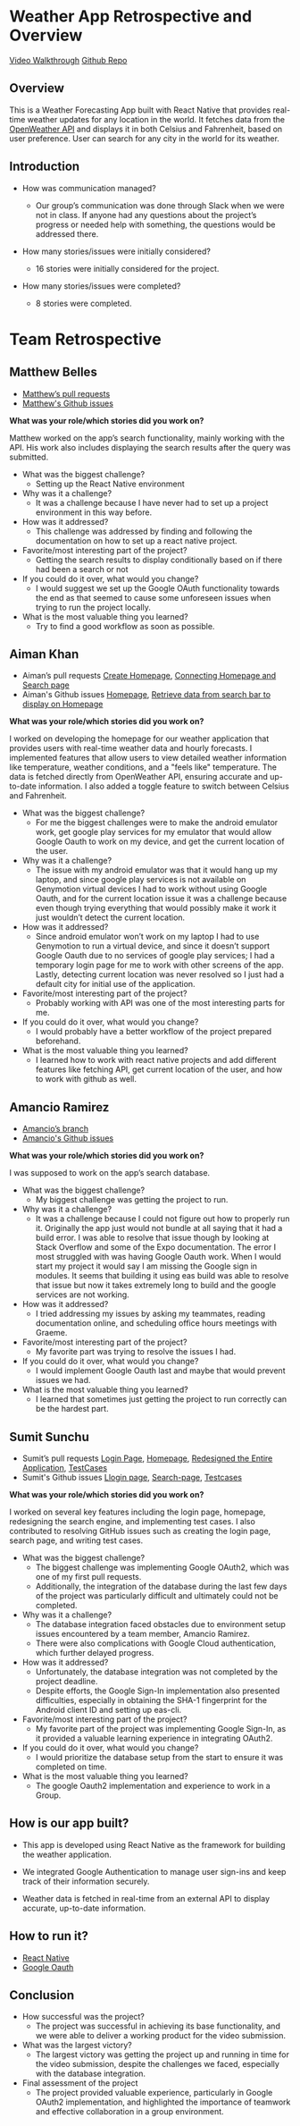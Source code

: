 # Weather App Retrospective and Overview

[Video Walkthrough](https://youtu.be/YVzYHNB8c68)
[Github Repo](https://github.com/ssunchu10/CST438-Project-1)

## Overview
This is a Weather Forecasting App built with React Native that provides real-time weather updates for any location in the world. It fetches data from the [OpenWeather API](https://openweathermap.org/) and displays it in both Celsius and Fahrenheit, based on user preference. User can search for any city in the world for its weather.

## Introduction

* How was communication managed?
    * Our group’s communication was done through Slack when we were not in class. If anyone had any questions about the project’s progress or needed help with something, the questions would be addressed there.

* How many stories/issues were initially considered? 
     * 16 stories were initially considered for the project. 
 
* How many stories/issues were completed?
     * 8 stories were completed.


# Team Retrospective

## Matthew Belles

* [Matthew’s pull requests](https://github.com/ssunchu10/CST438-Project-1/pulls?q=is%3Apr+author%3A%40me+is%3Aclosed)
* [Matthew's Github issues](https://github.com/ssunchu10/CST438-Project-1/issues?q=assignee%3A%40me+is%3Aclosed)

**What was your role/which stories did you work on?**

Matthew worked on the app’s search functionality, mainly working with the API. His work also includes displaying the search results after the query was submitted. 

* What was the biggest challenge?
    * Setting up the React Native environment
* Why was it a challenge?
    * It was a challenge because I have never had to set up a project environment in this way before.
* How was it addressed?
    * This challenge was addressed by finding and following the documentation on how to set up a react native project. 
* Favorite/most interesting part of the project?
    * Getting the search results to display conditionally based on if there had been a search or not
* If you could do it over, what would you change?
    * I would suggest we set up the Google OAuth functionality towards the end as that seemed to cause some unforeseen issues when trying to run the project locally. 
* What is the most valuable thing you learned?
    * Try to find a good workflow as soon as possible.
 

## Aiman Khan

* Aiman’s pull requests [Create Homepage](https://github.com/ssunchu10/CST438-Project-1/pull/19), [ Connecting Homepage and Search page](https://github.com/ssunchu10/CST438-Project-1/pull/24)
* Aiman's Github issues [Homepage](https://github.com/ssunchu10/CST438-Project-1/issues/4), [Retrieve data from search bar to display on Homepage](https://github.com/ssunchu10/CST438-Project-1/issues/20)

**What was your role/which stories did you work on?**

 I worked on developing the homepage for our weather application that provides users with real-time weather data and hourly forecasts. I implemented features that allow users to view detailed weather information like temperature, weather conditions, and a "feels like" temperature. The data is fetched directly from  OpenWeather API, ensuring accurate and up-to-date information. I also added a toggle feature to switch between Celsius and Fahrenheit.

* What was the biggest challenge?
    * For me the biggest challenges were to make the android emulator work, get google play services for my emulator that would allow Google Oauth to work on my device, and get the current location of the user.
* Why was it a challenge?
    * The issue with my android emulator was that it would hang up my laptop, and since google play services is not available on Genymotion virtual devices I had to work without using Google Oauth, and for the current location issue it was a challenge because even though trying everything that would possibly make it work it just wouldn’t detect the current location.
* How was it addressed?
    * Since android emulator won’t work on my laptop I had to use Genymotion to run a virtual device, and since it doesn’t support Google Oauth due to no services of google play services; I had a temporary login page for me to work with other screens of the app. Lastly, detecting current location was never resolved so I just had a default city for initial use of the application.
* Favorite/most interesting part of the project?
    * Probably working with API was one of the most interesting parts for me.
* If you could do it over, what would you change?
    * I would probably have a better workflow of the project prepared beforehand.
* What is the most valuable thing you learned?
    * I learned how to work with react native projects and add different features like fetching API, get current location of the user, and how to work with github as well.
   


## Amancio Ramirez

* [Amancio’s branch](https://github.com/ssunchu10/CST438-Project-1/tree/amancio-Branch)
* [Amancio's Github issues](https://github.com/ssunchu10/CST438-Project-1/issues?q=assignee%3Aajr23+is%3Aopen)

**What was your role/which stories did you work on?**

I was supposed to work on the app’s search database. 

* What was the biggest challenge?
    * My biggest challenge was getting the project to run.
* Why was it a challenge?
    * It was a challenge because I could not figure out how to properly run it. Originally the app just would not bundle at all saying that it had a build error. I was able to resolve that issue though by looking at Stack Overflow and some of the Expo documentation. The error I most struggled with was having Google Oauth work. When I would start my project it would say I am missing the Google sign in modules. It seems that building it using eas build was able to resolve that issue but now it takes extremely long to build and the google services are not working.
* How was it addressed?
    * I tried addressing my issues by asking my teammates, reading documentation online, and scheduling office hours meetings with Graeme. 
* Favorite/most interesting part of the project?
    * My favorite part was trying to resolve the issues I had.
* If you could do it over, what would you change?
    * I would implement Google Oauth last and maybe that would prevent issues we had.
* What is the most valuable thing you learned?
    * I learned that sometimes just getting the project to run correctly can be the hardest part.
 


## Sumit Sunchu

* Sumit’s pull requests [Login Page](https://github.com/ssunchu10/CST438-Project-1/pull/16), [Homepage](https://github.com/ssunchu10/CST438-Project-1/pull/22), [Redesigned the Entire Application](https://github.com/ssunchu10/CST438-Project-1/pull/25), [TestCases](https://github.com/ssunchu10/CST438-Project-1/pull/26)
* Sumit's Github issues [Llogin page](https://github.com/ssunchu10/CST438-Project-1/issues/1), [Search-page](https://github.com/ssunchu10/CST438-Project-1/issues/5), [Testcases](https://github.com/ssunchu10/CST438-Project-1/issues/27)

**What was your role/which stories did you work on?**

 I worked on several key features including the login page, homepage, redesigning the search engine, and implementing test cases. I also contributed to resolving GitHub issues such as creating the login page, search page, and writing test cases.
* What was the biggest challenge?
    * The biggest challenge was implementing Google OAuth2, which was one of my first pull requests. 
    * Additionally, the integration of the database during the last few days of the project was particularly difficult and ultimately could not be completed.
* Why was it a challenge?
    * The database integration faced obstacles due to environment setup issues encountered by a team member, Amancio Ramirez. 
    * There were also complications with Google Cloud authentication, which further delayed progress.
* How was it addressed?
    * Unfortunately, the database integration was not completed by the project deadline. 
    * Despite efforts, the Google Sign-In implementation also presented difficulties, especially in obtaining the SHA-1 fingerprint for the Android client ID and setting up eas-cli.
* Favorite/most interesting part of the project?
    * My favorite part of the project was implementing Google Sign-In, as it provided a valuable learning experience in integrating OAuth2.
* If you could do it over, what would you change?
    * I would prioritize the database setup from the start to ensure it was completed on time.
* What is the most valuable thing you learned?
    * The google Oauth2 implementation and experience to work in a Group.

## How is our app built?

* This app is developed using React Native as the framework for building the weather application.

* We integrated Google Authentication to manage user sign-ins and keep track of their information securely.

* Weather data is fetched in real-time from an external API to display accurate, up-to-date information.


## How to run it?

* [React Native](https://reactnative.dev/docs/getting-started)
* [Google Oauth](https://developers.google.com/identity/protocols/oauth2)
  

## Conclusion

* How successful was the project?
    * The project was successful in achieving its base functionality, and we were able to deliver a working product for the video submission.
* What was the largest victory?
    * The largest victory was getting the project up and running in time for the video submission, despite the challenges we faced, especially with the database integration.
* Final assessment of the project
    * The project provided valuable experience, particularly in Google OAuth2 implementation, and highlighted the importance of teamwork and effective collaboration in a group environment.



